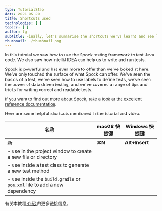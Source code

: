 ```yaml
---
type: TutorialStep
date: 2021-05-20
title: Shortcuts used
technologies: [ ]
topics: [ ]
author: tg
subtitle: Finally, let's summarise the shortcuts we've learnt and see links to further information.
thumbnail: ./thumbnail.png
---
```


In this tutorial we saw how to use the Spock testing framework to test Java code. We also saw how IntelliJ IDEA can help us to write and run tests.

Spock is powerful and has even more to offer than we've looked at here. We've only touched the surface of what Spock can offer. We've seen the basics of a test, we've seen how to use labels to define tests, we've seen the power of data driven testing, and we've covered a range of tips and tricks for writing correct and readable tests.

If you want to find out more about Spock, take a look at [the excellent reference documentation](http://spockframework.org/spock/docs/2.0/all_in_one.html).

Here are some helpful shortcuts mentioned in the tutorial and video:

| 名称 | macOS 快捷键 | Windows 快捷键    |
| -- | --------- | -------------- |
| 新  | **⌘N**    | **Alt+Insert** |
- use in the project window to create a new file or directory||
- use inside a test class to generate a new test method||
- use inside the `build.gradle` or `pom.xml` file to add a new dependency|| |[Run](https://www.jetbrains.com/help/idea/junit.html#c0ec7ecb) test class|**⌃R**|**Shift+F10**| |[Inline](https://www.jetbrains.com/help/idea/inline.html) variable or method|**⌘⌥N**|**Ctrl+Alt+N**| |[Clone caret](https://www.jetbrains.com/help/idea/inline.html) above or below|**⌥** twice without releasing it, then press the **Up** or **Down** arrow keys|**Ctrl** twice without releasing it, then press the **Up** or **Down** arrow keys| |[Find action](https://www.jetbrains.com/help/idea/working-with-source-code.html#99e55be9), use if you don't remember a keyboard shortcut. We used this for "rerun tests"|**⌘⇧A**|**Ctrl+Shift+A**| |[Context suggestions](https://www.jetbrains.com/help/idea/intention-actions.html). IntelliJ IDEA suggests ways to fix or change the code at the caret. In our case, we used this to generate methods when we called a method that didn't exist yet.|**⌥⏎**|**Alt+Enter**| |Load Gradle/Maven changes|**⇧⌘I**|**Ctrl+Shift+O**| | Open [Preferences/Settings](https://www.jetbrains.com/help/idea/settings-preferences-dialog.html) dialog|**⌘,**|**Ctrl+Alt+S**|

有关本教程[ 介绍 ](../introduction)的更多链接信息。